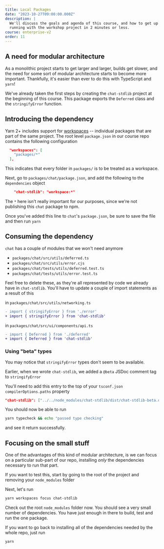 ```yaml
---
title: Local Packages
date: "2023-10-27T09:00:00.000Z"
description: |
  We'll discuss the goals and agenda of this course, and how to get up and
  running with the workshop project in 2 minutes or less.
course: enterprise-v2
order: 11
---
```


## A need for modular architecture

As a monolithic project starts to get larger and larger, builds get slower, and the need for some sort of modular architecture starts to become more important. Thankfully, it's easier than ever to do this with TypeScript and `yarn`!

We've already taken the first steps by creating the `chat-stdlib` project at the beginning of this course. This package exports the `Deferred` class and the `stringifyError` function.

## Introducing the dependency

Yarn 2+ includes support for [workspaces](https://yarnpkg.com/features/workspaces) -- individual packages that are part of the same project. The root level `package.json` in our course repo contains the following configuration

```json
  "workspaces": [
    "packages/*"
  ],
```

This indicates that every folder in `packages/` is to be treated as a workspace.

Next, go to `packages/chat/package.json`, and add the following to the `dependencies` object

```json
    "chat-stdlib": "workspace:*"
```

The `*` here isn't really important for our purposes, since we're not publishing this `chat` package to npm.

Once you've added this line to `chat`'s `package.json`, be sure to save the file and then run `yarn`

## Consuming the dependency

`chat` has a couple of modules that we won't need anymore

- `packages/chat/src/utils/deferred.ts`
- `packages/chat/src/utils/error.cjs`
- `packages/chat/tests/utils/deferred.test.ts`
- `packages/chat/tests/utils/error.test.ts`

Feel free to delete these, as they're all represented by code we already have in `chat-stdlib`. You'll have to update a couple of import statements as a result of this

in `packages/chat/src/utils/networking.ts`

```diff
- import { stringifyError } from './error'
+ import { stringifyError } from 'chat-stdlib'
```

in `packages/chat/src/ui/components/api.ts`

```diff
- import { Deferred } from './deferred'
+ import { Deferred } from 'chat-stdlib'
```

### Using "beta" types

You may notice that `stringifyError` types don't seem to be available. 

Earlier, when we wrote `chat-stdlib`, we added a `@beta` JSDoc comment tag to `stringifyError`

You'll need to add this entry to the top of your `tsconf.json` `compilerOptions.paths` property

```json
"chat-stdlib": ["../../node_modules/chat-stdlib/dist/chat-stdlib-beta.d.ts"],
```

You should now be able to run

```sh
yarn typecheck && echo "passed type checking"
```

and see it return successfully.

## Focusing on the small stuff

One of the advantages of this kind of modular architecture, is we can focus on a particular sub-part of our repo, installing _only_ the dependencies necessary to run that part.

If you want to test this, start by going to the root of the project and removing your `node_modules` folder

Next, let's run

```sh
yarn workspaces focus chat-stdlib
```

Check out the root `node_modules` folder now. You should see a very small number of dependencies. You have just enough in there to build, test and run the one package.

If you want to go back to installing all of the dependencies needed by the whole repo, just run

```sh
yarn
```
